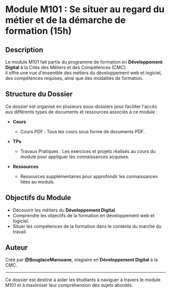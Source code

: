 # Module M101 : Se situer au regard du métier et de la démarche de formation (15h)  

## Description
Le module M101 fait partie du programme de formation en **Développement Digital** à la Cités des Métiers et des Compétences (CMC).  
Il offre une vue d'ensemble des métiers du développement web et logiciel, des compétences requises, ainsi que des modalités de formation.

## Structure du Dossier
Ce dossier est organisé en plusieurs sous-dossiers pour faciliter l'accès aux différents types de documents et ressources associés à ce module :  

- **Cours**  
  - Cours PDF : Tous les cours sous forme de documents PDF.

- **TPs**  
  - Travaux Pratiques : Les exercices et projets réalisés au cours du module pour appliquer les connaissances acquises.  

- **Ressources**  
  - Ressources supplémentaires pour approfondir les connaissances liées au module.  

## Objectifs du Module
- Découvrir les métiers du **Développement Digital**.  
- Comprendre les objectifs de la formation en développement web et logiciel.  
- Situer les compétences de la formation dans le contexte du marché du travail.  

## Auteur
Créé par **@BouglaceMarouane**, stagiaire en **Développement Digital** à la CMC.

---

Ce dossier est destiné à aider les étudiants à naviguer à travers le module M101 et à maximiser leur compréhension des sujets abordés.
